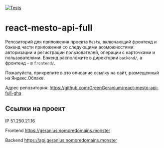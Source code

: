 [![Tests](https://github.com/Geranius/react-mesto-api-full-gha/actions/workflows/tests.yml/badge.svg)](https://github.com/Geranius/react-mesto-api-full-gha/actions/workflows/tests.yml)
# react-mesto-api-full
Репозиторий для приложения проекта `Mesto`, включающий фронтенд и бэкенд части приложения со следующими возможностями: авторизации и регистрации пользователей, операции с карточками и пользователями. Бэкенд расположите в директории `backend/`, а фронтенд - в `frontend/`. 
  
Пожалуйста, прикрепите в это описание ссылку на сайт, размещенный на Яндекс.Облаке.

Адрес репозитория: https://github.com/GreenGeranium/react-mesto-api-full-gha

## Ссылки на проект

IP 51.250.21.16

Frontend https://geranius.nomoredomains.monster

Backend https://api.geranius.nomoredomains.monster
